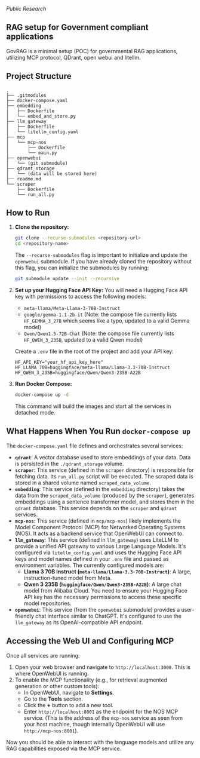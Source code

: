 _Public_
_Research_
## RAG setup for Government compliant applications
GovRAG is a minimal setup (POC) for governmental RAG applications, utilizing MCP protocol, QDrant, open webui and litellm. 

## Project Structure

```
.
├── .gitmodules
├── docker-compose.yaml
├── embedding
│   ├── Dockerfile
│   └── embed_and_store.py
├── llm_gateway
│   ├── Dockerfile
│   └── litellm_config.yaml
├── mcp
│   └── mcp-nos
│       ├── Dockerfile
│       └── main.py
├── openwebui
│   └── (git submodule)
├── qdrant_storage
│   └── (data will be stored here)
├── readme.md
└── scraper
    ├── Dockerfile
    └── run_all.py
```

## How to Run

1.  **Clone the repository:**
    ```bash
    git clone --recurse-submodules <repository-url>
    cd <repository-name>
    ```
    The `--recurse-submodules` flag is important to initialize and update the `openwebui` submodule. If you have already cloned the repository without this flag, you can initialize the submodules by running:
    ```bash
    git submodule update --init --recursive
    ```
2.  **Set up your Hugging Face API Key:**
    You will need a Hugging Face API key with permissions to access the following models:
    *   `meta-llama/Meta-Llama-3-70B-Instruct`
    *   `google/gemma-1.1-2b-it` (Note: the compose file currently lists `HF_GEMMA_3_27B` which seems like a typo, updated to a valid Gemma model)
    *   `Qwen/Qwen1.5-72B-Chat` (Note: the compose file currently lists `HF_QWEN_3_235B`, updated to a valid Qwen model)

    Create a `.env` file in the root of the project and add your API key:
    ```env
    HF_API_KEY="your_hf_api_key_here"
    HF_LLAMA_70B=huggingface/meta-llama/Llama-3.3-70B-Instruct
    HF_QWEN_3_235B=huggingface/Qwen/Qwen3-235B-A22B
    ```
3.  **Run Docker Compose:**
    ```bash
    docker-compose up -d
    ```
    This command will build the images and start all the services in detached mode.

## What Happens When You Run `docker-compose up`

The `docker-compose.yaml` file defines and orchestrates several services:

*   **`qdrant`**: A vector database used to store embeddings of your data. Data is persisted in the `./qdrant_storage` volume.
*   **`scraper`**: This service (defined in the `scraper` directory) is responsible for fetching data. Its `run_all.py` script will be executed. The scraped data is stored in a shared volume named `scraped_data_volume`.
*   **`embedding`**: This service (defined in the `embedding` directory) takes the data from the `scraped_data_volume` (produced by the `scraper`), generates embeddings using a sentence transformer model, and stores them in the `qdrant` database. This service depends on the `scraper` and `qdrant` services.
*   **`mcp-nos`**: This service (defined in `mcp/mcp-nos`) likely implements the Model Component Protocol (MCP) for Networked Operating Systems (NOS). It acts as a backend service that OpenWebUI can connect to.
*   **`llm_gateway`**: This service (defined in `llm_gateway`) uses LiteLLM to provide a unified API gateway to various Large Language Models. It's configured via `litellm_config.yaml` and uses the Hugging Face API keys and model names defined in your `.env` file and passed as environment variables. The currently configured models are:
    *   **Llama 3 70B Instruct (`meta-llama/Llama-3.3-70B-Instruct`)**: A large, instruction-tuned model from Meta.
    *   **Qwen 3 235B (`huggingface/Qwen/Qwen3-235B-A22B`)**: A large chat model from Alibaba Cloud.
    You need to ensure your Hugging Face API key has the necessary permissions to access these specific model repositories.
*   **`openwebui`**: This service (from the `openwebui` submodule) provides a user-friendly chat interface similar to ChatGPT. It's configured to use the `llm_gateway` as its OpenAI-compatible API endpoint.

## Accessing the Web UI and Configuring MCP

Once all services are running:

1.  Open your web browser and navigate to `http://localhost:3000`. This is where OpenWebUI is running.
2.  To enable the MCP functionality (e.g., for retrieval augmented generation or other custom tools):
    *   In OpenWebUI, navigate to **Settings**.
    *   Go to the **Tools** section.
    *   Click the **+** button to add a new tool.
    *   Enter `http://localhost:8001` as the endpoint for the NOS MCP service. (This is the address of the `mcp-nos` service as seen from your host machine, though internally OpenWebUI will use `http://mcp-nos:8001`).

Now you should be able to interact with the language models and utilize any RAG capabilities exposed via the MCP service.

